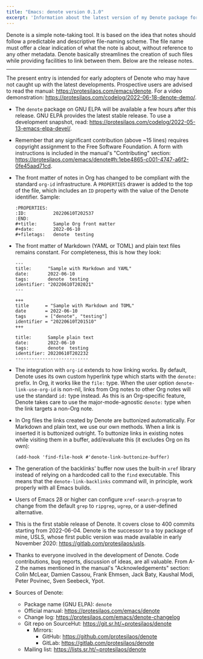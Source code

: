 ```yaml
---
title: "Emacs: denote version 0.1.0"
excerpt: 'Information about the latest version of my Denote package for GNU Emacs.'
---
```


Denote is a simple note-taking tool.  It is based on the idea that notes
should follow a predictable and descriptive file-naming scheme.  The
file name must offer a clear indication of what the note is about,
without reference to any other metadata.  Denote basically streamlines
the creation of such files while providing facilities to link between
them.  Below are the release notes.

* * *

The present entry is intended for early adopters of Denote who may have
not caught up with the latest developments.  Prospective users are
advised to read the manual: <https://protesilaos.com/emacs/denote>.  For
a video demonstration: <https://protesilaos.com/codelog/2022-06-18-denote-demo/>.

-   The `denote` package on GNU ELPA will be available a few hours after
    this release.  GNU ELPA provides the latest stable release.  To use a
    development snapshot, read:
    <https://protesilaos.com/codelog/2022-05-13-emacs-elpa-devel/>.

-   Remember that any significant contribution (above ~15 lines) requires
    copyright assignment to the Free Software Foundation.  A form with
    instructions is included in the manual's "Contributing" section:
    <https://protesilaos.com/emacs/denote#h:1ebe4865-c001-4747-a6f2-0fe45aad71cd>.

-   The front matter of notes in Org has changed to be compliant with the
    standard `org-id` infrastructure.  A `PROPERTIES` drawer is added to
    the top of the file, which includes an `ID` property with the value of
    the Denote identifier.  Sample:

        :PROPERTIES:
        :ID:          20220610T202537
        :END:
        #+title:      Sample Org front matter
        #+date:       2022-06-10
        #+filetags:   denote  testing

-   The front matter of Markdown (YAML or TOML) and plain text files
    remains constant.  For completeness, this is how they look:

        ---
        title:      "Sample with Markdown and YAML"
        date:       2022-06-10
        tags:       denote  testing
        identifier: "20220610T202021"
        ---

        +++
        title      = "Sample with Markdown and TOML"
        date       = 2022-06-10
        tags       = ["denote", "testing"]
        identifier = "20220610T201510"
        +++

        title:      Sample plain text
        date:       2022-06-10
        tags:       denote  testing
        identifier: 20220610T202232
        ---------------------------

-   The integration with `org-id` extends to how linking works.  By
    default, Denote uses its own custom hyperlink type which starts with
    the `denote:` prefix.  In Org, it works like the `file:` type.  When
    the user option `denote-link-use-org-id` is non-nil, links from Org
    notes to other Org notes will use the standard `id:` type instead.  As
    this is an Org-specific feature, Denote takes care to use the
    major-mode-agnostic `denote:` type when the link targets a non-Org
    note.

-   In Org files the links created by Denote are buttonized automatically.
    For Markdown and plain text, we use our own methods.  When a link is
    inserted it is buttonized outright.  To buttonize links in existing
    notes while visiting them in a buffer, add/evaluate this (it excludes
    Org on its own):

        (add-hook 'find-file-hook #'denote-link-buttonize-buffer)

-   The generation of the backlinks' buffer now uses the built-in `xref`
    library instead of relying on a hardcoded call to the `find`
    executable.  This means that the `denote-link-backlinks` command will,
    in principle, work properly with all Emacs builds.

-   Users of Emacs 28 or higher can configure `xref-search-program` to
    change from the default `grep` to `ripgrep`, `ugrep`, or a
    user-defined alternative.

-   This is the first stable release of Denote.  It covers close to 400
    commits starting from 2022-06-04.  Denote is the successor to a toy
    package of mine, USLS, whose first public version was made available
    in early November 2020: <https://gitlab.com/protesilaos/usls>.

-   Thanks to everyone involved in the development of Denote.  Code
    contributions, bug reports, discussion of ideas, are all valuable.
    From A-Z the names mentioned in the manual's "Acknowledgements"
    section: Colin McLear, Damien Cassou, Frank Ehmsen, Jack Baty,
    Kaushal Modi, Peter Povinec, Sven Seebeck, Ypot.

-   Sources of Denote:
    -   Package name (GNU ELPA): `denote`
    -   Official manual: <https://protesilaos.com/emacs/denote>
    -   Change log: <https://protesilaos.com/emacs/denote-changelog>
    -   Git repo on SourceHut: <https://git.sr.ht/~protesilaos/denote>
        -   Mirrors:
            -   GitHub: <https://github.com/protesilaos/denote>
            -   GitLab: <https://gitlab.com/protesilaos/denote>
    -   Mailing list: <https://lists.sr.ht/~protesilaos/denote>
